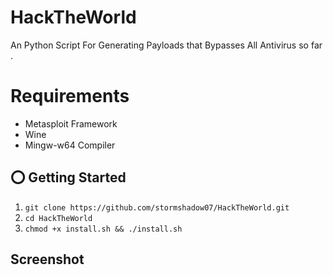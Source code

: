 # HackTheWorld
An Python Script For Generating Payloads that Bypasses All Antivirus so far .

# Requirements
- Metasploit Framework
- Wine
- Mingw-w64 Compiler

## ⭕️ Getting Started
1. ```git clone https://github.com/stormshadow07/HackTheWorld.git```
2. ```cd HackTheWorld```
3. ```chmod +x install.sh && ./install.sh```


## Screenshot
